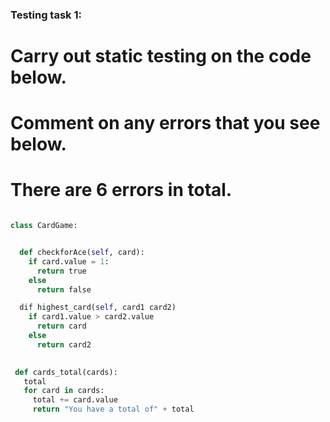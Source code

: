 ### Testing task 1:

# Carry out static testing on the code below.
# Comment on any errors that you see below.
# There are 6 errors in total. 

```python

class CardGame:


  def checkforAce(self, card):
    if card.value = 1:
      return true
    else
      return false

  dif highest_card(self, card1 card2)
    if card1.value > card2.value
      return card
    else
      return card2
 

 def cards_total(cards):
   total
   for card in cards:
     total += card.value
     return "You have a total of" + total


```
